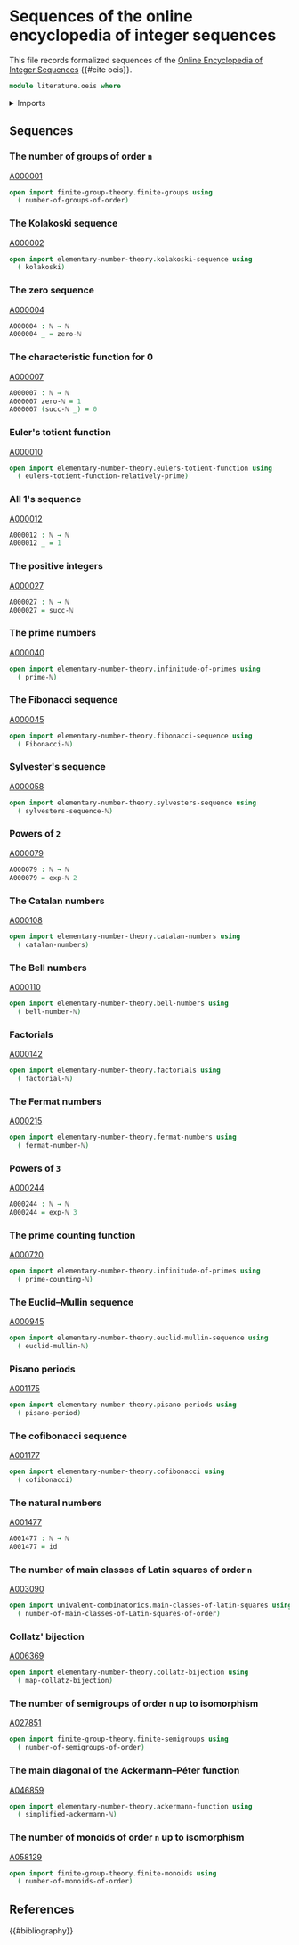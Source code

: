 # Sequences of the online encyclopedia of integer sequences

This file records formalized sequences of the
[Online Encyclopedia of Integer Sequences](https://oeis.org) {{#cite oeis}}.

```agda
module literature.oeis where
```

<details><summary>Imports</summary>

```agda
open import elementary-number-theory.exponentiation-natural-numbers
open import elementary-number-theory.natural-numbers

open import foundation.function-types
```

</details>

## Sequences

### The number of groups of order `n`

[A000001](https://oeis.org/A000001)

```agda
open import finite-group-theory.finite-groups using
  ( number-of-groups-of-order)
```

### The Kolakoski sequence

[A000002](https://oeis.org/A000002)

```agda
open import elementary-number-theory.kolakoski-sequence using
  ( kolakoski)
```

### The zero sequence

[A000004](https://oeis.org/A000004)

```agda
A000004 : ℕ → ℕ
A000004 _ = zero-ℕ
```

### The characteristic function for 0

[A000007](https://oeis.org/A000007)

```agda
A000007 : ℕ → ℕ
A000007 zero-ℕ = 1
A000007 (succ-ℕ _) = 0
```

### Euler's totient function

[A000010](https://oeis.org/A000010)

```agda
open import elementary-number-theory.eulers-totient-function using
  ( eulers-totient-function-relatively-prime)
```

### All 1's sequence

[A000012](https://oeis.org/A000012)

```agda
A000012 : ℕ → ℕ
A000012 _ = 1
```

### The positive integers

[A000027](https://oeis.org/A000027)

```agda
A000027 : ℕ → ℕ
A000027 = succ-ℕ
```

### The prime numbers

[A000040](https://oeis.org/A000040)

```agda
open import elementary-number-theory.infinitude-of-primes using
  ( prime-ℕ)
```

### The Fibonacci sequence

[A000045](https://oeis.org/A000045)

```agda
open import elementary-number-theory.fibonacci-sequence using
  ( Fibonacci-ℕ)
```

### Sylvester's sequence

[A000058](https://oeis.org/A000058)

```agda
open import elementary-number-theory.sylvesters-sequence using
  ( sylvesters-sequence-ℕ)
```

### Powers of `2`

[A000079](https://oeis.org/A000079)

```agda
A000079 : ℕ → ℕ
A000079 = exp-ℕ 2
```

### The Catalan numbers

[A000108](https://oeis.org/A000108)

```agda
open import elementary-number-theory.catalan-numbers using
  ( catalan-numbers)
```

### The Bell numbers

[A000110](https://oeis.org/A000110)

```agda
open import elementary-number-theory.bell-numbers using
  ( bell-number-ℕ)
```

### Factorials

[A000142](https://oeis.org/A000142)

```agda
open import elementary-number-theory.factorials using
  ( factorial-ℕ)
```

### The Fermat numbers

[A000215](https://oeis.org/A000215)

```agda
open import elementary-number-theory.fermat-numbers using
  ( fermat-number-ℕ)
```

### Powers of `3`

[A000244](https://oeis.org/A000244)

```agda
A000244 : ℕ → ℕ
A000244 = exp-ℕ 3
```

### The prime counting function

[A000720](https://oeis.org/A000720)

```agda
open import elementary-number-theory.infinitude-of-primes using
  ( prime-counting-ℕ)
```

### The Euclid–Mullin sequence

[A000945](https://oeis.org/A000945)

```agda
open import elementary-number-theory.euclid-mullin-sequence using
  ( euclid-mullin-ℕ)
```

### Pisano periods

[A001175](https://oeis.org/A001175)

```agda
open import elementary-number-theory.pisano-periods using
  ( pisano-period)
```

### The cofibonacci sequence

[A001177](https://oeis.org/A001177)

```agda
open import elementary-number-theory.cofibonacci using
  ( cofibonacci)
```

### The natural numbers

[A001477](https://oeis.org/A001477)

```agda
A001477 : ℕ → ℕ
A001477 = id
```

### The number of main classes of Latin squares of order `n`

[A003090](https://oeis.org/A003090)

```agda
open import univalent-combinatorics.main-classes-of-latin-squares using
  ( number-of-main-classes-of-Latin-squares-of-order)
```

### Collatz' bijection

[A006369](https://oeis.org/A006369)

```agda
open import elementary-number-theory.collatz-bijection using
  ( map-collatz-bijection)
```

### The number of semigroups of order `n` up to isomorphism

[A027851](https://oeis.org/A027851)

```agda
open import finite-group-theory.finite-semigroups using
  ( number-of-semigroups-of-order)
```

### The main diagonal of the Ackermann–Péter function

[A046859](https://oeis.org/A046859)

```agda
open import elementary-number-theory.ackermann-function using
  ( simplified-ackermann-ℕ)
```

### The number of monoids of order `n` up to isomorphism

[A058129](https://oeis.org/A058129)

```agda
open import finite-group-theory.finite-monoids using
  ( number-of-monoids-of-order)
```

## References

{{#bibliography}}
